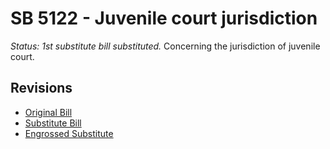 # SB 5122 - Juvenile court jurisdiction
*Status: 1st substitute bill substituted.*
Concerning the jurisdiction of juvenile court.

## Revisions
* [Original Bill](1/)
* [Substitute Bill](S/)
* [Engrossed Substitute](S.E/)